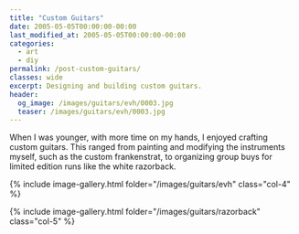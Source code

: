 ```yaml
---
title: "Custom Guitars"
date: 2005-05-05T00:00:00-00:00
last_modified_at: 2005-05-05T00:00:00-00:00
categories:
  - art
  - diy
permalink: /post-custom-guitars/
classes: wide
excerpt: Designing and building custom guitars.
header:
  og_image: /images/guitars/evh/0003.jpg
  teaser: /images/guitars/evh/0003.jpg
---
```


When I was younger, with more time on my hands, I enjoyed crafting custom guitars. This ranged from painting and modifying the instruments myself, such as the custom frankenstrat, to organizing group buys for limited edition runs like the white razorback.

{% include image-gallery.html folder="/images/guitars/evh" class="col-4" %}

{% include image-gallery.html folder="/images/guitars/razorback" class="col-5" %}